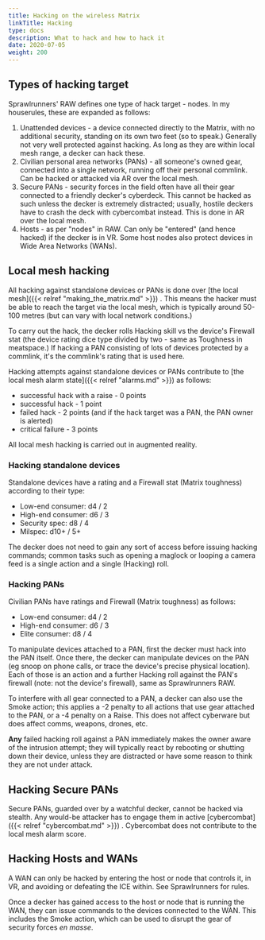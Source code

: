 ```yaml
---
title: Hacking on the wireless Matrix
linkTitle: Hacking
type: docs
description: What to hack and how to hack it
date: 2020-07-05
weight: 200
---
```


## Types of hacking target

Sprawlrunners' RAW defines one type of hack target - nodes. In my houserules, these are expanded as follows:

1. Unattended devices - a device connected directly to the Matrix, with no additional security, standing on its own two feet (so to speak.) Generally not very well protected against hacking. As long as they are within local mesh range, a decker can hack these.
2. Civilian personal area networks (PANs) - all someone's owned gear, connected into a single network, running off their personal commlink. Can be hacked or attacked via AR over the local mesh.
3. Secure PANs - security forces in the field often have all their gear connected to a friendly decker's cyberdeck. This cannot be hacked as such unless the decker is extremely distracted; usually, hostile deckers have to crash the deck with cybercombat instead. This is done in AR over the local mesh.
4. Hosts - as per "nodes" in RAW. Can only be "entered" (and hence hacked) if the decker is in VR. Some host nodes also protect devices in Wide Area Networks (WANs).

## Local mesh hacking

All hacking against standalone devices or PANs is done over [the local mesh]({{< relref "making_the_matrix.md" >}}) . This means the hacker must be able to reach the target via the local mesh, which is typically around 50-100 metres (but can vary with local network conditions.)

To carry out the hack, the decker rolls Hacking skill vs the device's Firewall stat (the device rating dice type divided by two - same as Toughness in meatspace.) If hacking a PAN consisting of lots of devices protected by a commlink, it's the commlink's rating that is used here.

Hacking attempts against standalone devices or PANs contribute to [the local mesh alarm state]({{< relref "alarms.md" >}}) as follows:

* successful hack with a raise - 0 points
* successful hack - 1 point
* failed hack - 2 points (and if the hack target was a PAN, the PAN owner is alerted)
* critical failure - 3 points

All local mesh hacking is carried out in augmented reality.

### Hacking standalone devices

Standalone devices have a rating and a Firewall stat (Matrix toughness) according to their type:

* Low-end consumer: d4 / 2
* High-end consumer: d6 / 3
* Security spec: d8 / 4
* Milspec: d10+ / 5+

The decker does not need to gain any sort of access before issuing hacking commands; common tasks such as opening a maglock or looping a camera feed is a single action and a single (Hacking) roll.

### Hacking PANs

Civilian PANs have ratings and Firewall (Matrix toughness) as follows:

* Low-end consumer: d4 / 2
* High-end consumer: d6 / 3
* Elite consumer: d8 / 4

To manipulate devices attached to a PAN, first the decker must hack into the PAN itself. Once there, the decker can manipulate devices on the PAN (eg snoop on phone calls, or trace the device's precise physical location). Each of those is an action and a further Hacking roll against the PAN's firewall (note: not the device's firewall), same as Sprawlrunners RAW.

To interfere with all gear connected to a PAN, a decker can also use the Smoke action; this applies a -2 penalty to all actions that use gear attached to the PAN, or a -4 penalty on a Raise. This does not affect cyberware but does affect comms, weapons, drones, etc.

**Any** failed hacking roll against a PAN immediately makes the owner aware of the intrusion attempt; they will typically react by rebooting or shutting down their device, unless they are distracted or have some reason to think they are not under attack.

## Hacking Secure PANs

Secure PANs, guarded over by a watchful decker, cannot be hacked via stealth. Any would-be attacker has to engage them in active [cybercombat]({{< relref "cybercombat.md" >}}) . Cybercombat does not contribute to the local mesh alarm score.

## Hacking Hosts and WANs

A WAN can only be hacked by entering the host or node that controls it, in VR, and avoiding or defeating the ICE within. See Sprawlrunners for rules.

Once a decker has gained access to the host or node that is running the WAN, they can issue commands to the devices connected to the WAN. This includes the Smoke action, which can be used to disrupt the gear of security forces *en masse*.


